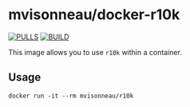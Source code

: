 # mvisonneau/docker-r10k


[![PULLS](https://img.shields.io/docker/pulls/mvisonneau/r10k.svg)](https://hub.docker.com/r/mvisonneau/r10k)
[![BUILD](https://img.shields.io/travis/mvisonneau/docker-r10k/master.svg)](https://travis-ci.org/mvisonneau/docker-r10k)

This image allows you to use `r10k` within a container.

## Usage

```
docker run -it --rm mvisonneau/r10k
```
